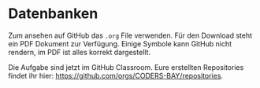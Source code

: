 # Datenbanken
Zum ansehen auf GitHub das `.org` File verwenden. Für den Download steht ein PDF Dokument zur Verfügung.
Einige Symbole kann GitHub nicht rendern, im PDF ist alles korrekt dargestellt.

Die Aufgabe sind jetzt im GitHub Classroom. Eure erstellten Repositories findet ihr hier: https://github.com/orgs/CODERS-BAY/repositories.
